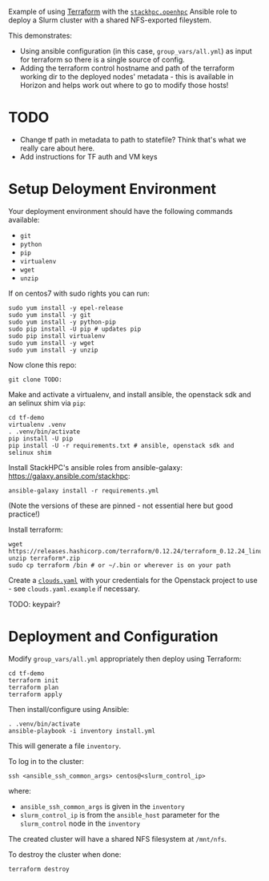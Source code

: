 Example of using [Terraform](https://www.terraform.io/) with the [`stackhpc.openhpc`](https://galaxy.ansible.com/stackhpc/openhpc) Ansible role to deploy a Slurm cluster with a shared NFS-exported fileystem.

This demonstrates:
- Using ansible configuration (in this case, `group_vars/all.yml`) as input for terraform so there is a single source of config.
- Adding the terraform control hostname and path of the terraform working dir to the deployed nodes' metadata - this is available in Horizon and helps work out where to go to modify those hosts!

# TODO
- Change tf path in metadata to path to statefile? Think that's what we really care about here.
- Add instructions for TF auth and VM keys

# Setup Deloyment Environment

Your deployment environment should have the following commands available:
- `git`
- `python`
- `pip`
- `virtualenv`
- `wget`
- `unzip`

If on centos7 with sudo rights you can run:

```shell
sudo yum install -y epel-release
sudo yum install -y git
sudo yum install -y python-pip
sudo pip install -U pip # updates pip
sudo pip install virtualenv
sudo yum install -y wget
sudo yum install -y unzip
```

Now clone this repo:
```shell
git clone TODO:
```

Make and activate a virtualenv, and install ansible, the openstack sdk and an selinux shim via `pip`:
```shell
cd tf-demo
virtualenv .venv
. .venv/bin/activate
pip install -U pip
pip install -U -r requirements.txt # ansible, openstack sdk and selinux shim
```

Install StackHPC's ansible roles from ansible-galaxy: https://galaxy.ansible.com/stackhpc:
```shell
ansible-galaxy install -r requirements.yml
```
(Note the versions of these are pinned - not essential here but good practice!)

Install terraform:
```shell
wget https://releases.hashicorp.com/terraform/0.12.24/terraform_0.12.24_linux_amd64.zip
unzip terraform*.zip
sudo cp terraform /bin # or ~/.bin or wherever is on your path
```

Create a [`clouds.yaml`](https://docs.openstack.org/openstacksdk/latest/user/config/configuration.html#config-files) with your credentials for the Openstack project to use - see `clouds.yaml.example` if necessary.

TODO: keypair?

# Deployment and Configuration

Modify `group_vars/all.yml` appropriately then deploy using Terraform:

```shell
cd tf-demo
terraform init
terraform plan
terraform apply
```

Then install/configure using Ansible:
```shell
. .venv/bin/activate
ansible-playbook -i inventory install.yml
```

This will generate a file `inventory`.

To log in to the cluster:
```shell
ssh <ansible_ssh_common_args> centos@<slurm_control_ip>
```
where:
- `ansible_ssh_common_args` is given in the `inventory`
- `slurm_control_ip` is from the `ansible_host` parameter for the `slurm_control` node in the `inventory`

The created cluster will have a shared NFS filesystem at `/mnt/nfs`.

To destroy the cluster when done:
```shell
terraform destroy
```
